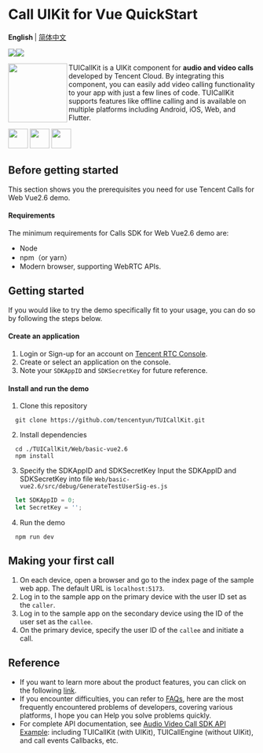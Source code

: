 # Call UIKit for Vue QuickStart

<b> English </b> | <a href="https://github.com/tencentyun/TUICallKit/blob/main/Web/basic-vue2.6/README-zh_CN.md"> 简体中文 </a>

<img src="https://img.shields.io/badge/Platform-Vue2.6-orange.svg"><img src="https://img.shields.io/badge/Language-Typescript-orange.svg">

<img src="https://qcloudimg.tencent-cloud.cn/raw/ec034fc6e4cf42cae579d32f5ab434a1.png" align="left" width=120 height=120>TUICallKit is a UIKit component for **audio and video calls** developed by Tencent Cloud. By integrating this component, you can easily add video calling functionality to your app with just a few lines of code. TUICallKit supports features like offline calling and is available on multiple platforms including Android, iOS, Web, and Flutter.

<a href="https://apps.apple.com/cn/app/%E8%85%BE%E8%AE%AF%E4%BA%91%E8%A7%86%E7%AB%8B%E6%96%B9trtc/id1400663224"><img src="https://qcloudimg.tencent-cloud.cn/raw/afe9b8cc4c715346cf3d9feea8a65e33.svg" height=40></a> <a href="https://dldir1.qq.com/hudongzhibo/liteav/TRTCDemo.apk"><img src="https://qcloudimg.tencent-cloud.cn/raw/006d5ed3359640424955baa08dab7c7f.svg" height=40></a> <a href="https://rtcube.cloud.tencent.com/prerelease/internation/homepage/index.html#/detail?scene=callkit"><img src="https://qcloudimg.tencent-cloud.cn/raw/d326e70750f8bbad7245e229c5bd6d2b.svg" height=40></a>


## Before getting started

This section shows you the prerequisites you need for use Tencent Calls for Web Vue2.6 demo.

#### Requirements

The minimum requirements for Calls SDK for Web Vue2.6 demo are:

- Node
- npm（or yarn）
- Modern browser, supporting WebRTC APIs.


## Getting started

If you would like to try the demo specifically fit to your usage, you can do so by following the steps below.

#### Create an application

1. Login or Sign-up for an account on [Tencent RTC Console](https://console.trtc.io/).
2. Create or select an application on the console.
3. Note your `SDKAppID` and `SDKSecretKey` for future reference.


#### Install and run the demo

1. Clone this repository

  ```shell
    git clone https://github.com/tencentyun/TUICallKit.git
  ```

2. Install dependencies

  ```shell
    cd ./TUICallKit/Web/basic-vue2.6
    npm install
  ```

3. Specify the SDKAppID and SDKSecretKey
   Input the SDKAppID and SDKSecretKey into file `Web/basic-vue2.6/src/debug/GenerateTestUserSig-es.js`
  ```javascript
    let SDKAppID = 0;
    let SecretKey = '';
  ```

4. Run the demo
  ```shell
    npm run dev
  ```


## Making your first call

1. On each device, open a browser and go to the index page of the sample web app. The default URL is `localhost:5173`.
2. Log in to the sample app on the primary device with the user ID set as the `caller`.
3. Log in to the sample app on the secondary device using the ID of the user set as the `callee`.
4. On the primary device, specify the user ID of the `callee` and initiate a call.


## Reference

- If you want to learn more about the product features, you can click on the following [link](https://trtc.io/products).
- If you encounter difficulties, you can refer to [FAQs](https://trtc.io/document/53565), here are the most frequently encountered problems of developers, covering various platforms, I hope you can Help you solve problems quickly.
- For complete API documentation, see [Audio Video Call SDK API Example](https://trtc.io/document/51014): including TUICallKit (with UIKit), TUICallEngine (without UIKit), and call events Callbacks, etc.
